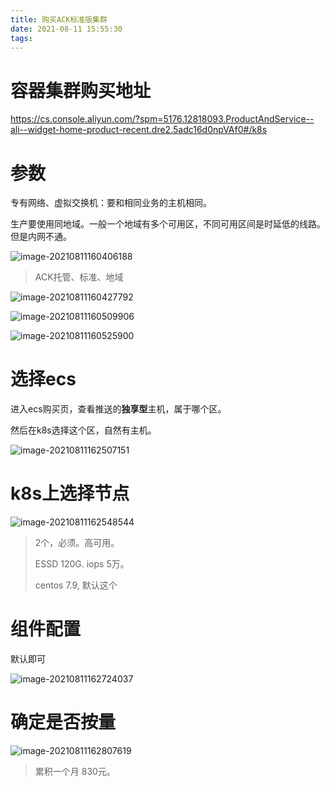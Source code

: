 ```yaml
---
title: 购买ACK标准版集群
date: 2021-08-11 15:55:30
tags:
---
```


# 容器集群购买地址

https://cs.console.aliyun.com/?spm=5176.12818093.ProductAndService--ali--widget-home-product-recent.dre2.5adc16d0npVAf0#/k8s



# 参数

专有网络、虚拟交换机：要和相同业务的主机相同。

生产要使用同地域。一般一个地域有多个可用区，不同可用区间是时延低的线路。但是内网不通。

![image-20210811160406188](http://myapp.img.mykernel.cn/image-20210811160406188.png)

> ACK托管、标准、地域

![image-20210811160427792](http://myapp.img.mykernel.cn/image-20210811160427792.png)

![image-20210811160509906](http://myapp.img.mykernel.cn/image-20210811160509906.png)

![image-20210811160525900](http://myapp.img.mykernel.cn/image-20210811160525900.png)

# 选择ecs

进入ecs购买页，查看推送的**独享型**主机，属于哪个区。

然后在k8s选择这个区，自然有主机。

![image-20210811162507151](http://myapp.img.mykernel.cn/image-20210811162507151.png)

# k8s上选择节点

![image-20210811162548544](http://myapp.img.mykernel.cn/image-20210811162548544.png)

> 2个，必须。高可用。
>
> ESSD 120G. iops 5万。
>
> centos 7.9, 默认这个

# 组件配置

默认即可

![image-20210811162724037](http://myapp.img.mykernel.cn/image-20210811162724037.png)

# 确定是否按量

![image-20210811162807619](http://myapp.img.mykernel.cn/image-20210811162807619.png)

> 累积一个月 830元。

